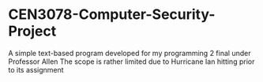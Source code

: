 # CEN3078-Computer-Security-Project
A simple text-based program developed for my programming 2 final under Professor Allen
The scope is rather limited due to Hurricane Ian hitting prior to its assignment
